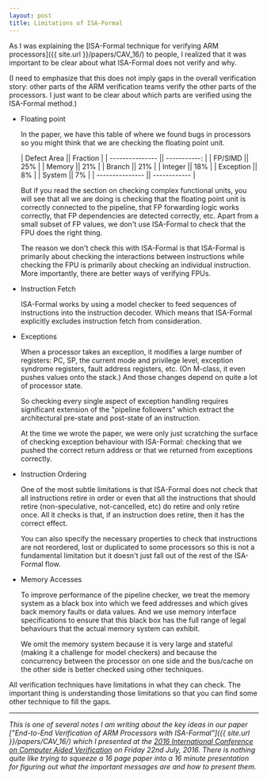 ```yaml
---
layout: post
title: Limitations of ISA-Formal
---
```


As I was explaining the [ISA-Formal technique for verifying ARM processors]({{
site.url }}/papers/CAV_16/) to people, I realized that it was
important to be clear about what ISA-Formal does not verify and why.

(I need to emphasize that this does not imply gaps in the overall verification
story: other parts of the ARM verification teams verify  the other parts of the
processors.  I just want to be clear about which parts are verified using the
ISA-Formal method.)


* Floating point

   In the paper, we have this table of where we found bugs in processors
   so you might think that we are checking the floating point unit.

    | Defect Area     || Fraction     |
    | --------------- || -----------: |
    | FP/SIMD         ||          25% |
    | Memory          ||          21% |
    | Branch          ||          21% |
    | Integer         ||          18% |
    | Exception       ||           8% |
    | System          ||           7% |
    | --------------- || ------------ |

    But if you read the section on checking complex functional units, you
    will see that all
    we are doing is checking that the floating point unit is correctly
    connected to the pipeline, that FP forwarding logic works correctly,
    that FP dependencies are detected correctly, etc.
    Apart from a small subset of FP values, we don't use ISA-Formal to check that
    the FPU does the right thing.

    The reason we don't check this with ISA-Formal is that ISA-Formal is
    primarily about checking the interactions between instructions
    while checking the FPU is primarily about checking an individual
    instruction.
    More importantly, there are better ways of verifying FPUs.


* Instruction Fetch

    ISA-Formal works by using a model checker to feed sequences of instructions
    into the instruction decoder.  Which means that ISA-Formal explicitly
    excludes instruction fetch from consideration.

* Exceptions

    When a processor takes an exception, it modifies a large number of
    registers: PC, SP, the current mode and privilege level, exception
    syndrome registers, fault address registers, etc.  (On M-class, it
    even pushes values onto the stack.)
    And those changes depend on quite a lot of processor state.

    So checking every single aspect of exception handling requires
    significant extension of the "pipeline followers" which extract
    the architectural pre-state and post-state of an instruction.

    At the time we wrote the paper, we were only
    just scratching the surface of checking exception behaviour
    with ISA-Formal: checking that we pushed the correct return
    address or that we returned from exceptions correctly.

* Instruction Ordering

    One of the most subtle limitations is that ISA-Formal does not check that
    all instructions retire in order or even that all the instructions that
    should retire (non-speculative, not-cancelled, etc) do retire and only
    retire once.  All it checks is that, if an instruction does retire, then it
    has the correct effect.

    You can also specify the necessary properties to check that instructions
    are not reordered, lost or duplicated to some processors so
    this is not a fundamental limitation but it doesn't just fall out
    of the rest of the ISA-Formal flow.

* Memory Accesses

    To improve performance of the pipeline checker, we treat the memory system
    as a black box into which we feed addresses and which gives
    back memory faults or data values.
    And we use memory interface specifications to ensure that this black
    box has the full range of legal behaviours that the actual memory
    system can exhibit.

    We omit the memory system because it is very large and stateful
    (making it a challenge for model checkers) and because the concurrency
    between the processor on one side and the bus/cache on the other side
    is better checked using other techniques.

All verification techniques have limitations in what they can check.
The important thing is understanding those limitations so that you
can find some other technique to fill the gaps.

---

_This is one of several notes I am writing about the key ideas in our
paper ["End-to-End Verification of ARM Processors with ISA-Formal"]({{ site.url
}}/papers/CAV_16/) which I presented at the [2016
International Conference on Computer Aided
Verification](http://i-cav.org/2016/) on Friday 22nd July, 2016.  There is nothing
quite like trying to squeeze a 16 page paper into a 16 minute presentation for
figuring out what the important messages are and how to present them._

